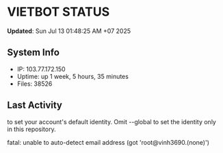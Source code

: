 # VIETBOT STATUS
**Updated**: Sun Jul 13 01:48:25 AM +07 2025

## System Info
- IP: 103.77.172.150
- Uptime: up 1 week, 5 hours, 35 minutes
- Files: 38526

## Last Activity

to set your account's default identity.
Omit --global to set the identity only in this repository.

fatal: unable to auto-detect email address (got 'root@vinh3690.(none)')
